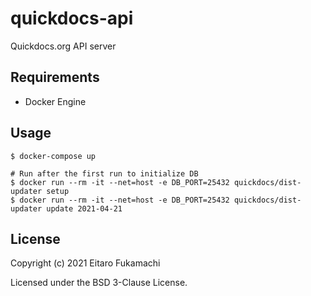 # quickdocs-api

Quickdocs.org API server

## Requirements

* Docker Engine

## Usage

```
$ docker-compose up

# Run after the first run to initialize DB
$ docker run --rm -it --net=host -e DB_PORT=25432 quickdocs/dist-updater setup
$ docker run --rm -it --net=host -e DB_PORT=25432 quickdocs/dist-updater update 2021-04-21
```

## License

Copyright (c) 2021 Eitaro Fukamachi

Licensed under the BSD 3-Clause License.
